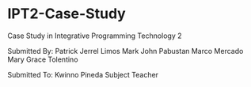 # IPT2-Case-Study

Case Study 
in 
Integrative Programming Technology 2


Submitted By:
Patrick Jerrel Limos 
Mark John Pabustan 
Marco Mercado
Mary Grace Tolentino 


Submitted To:
Kwinno Pineda
Subject Teacher

